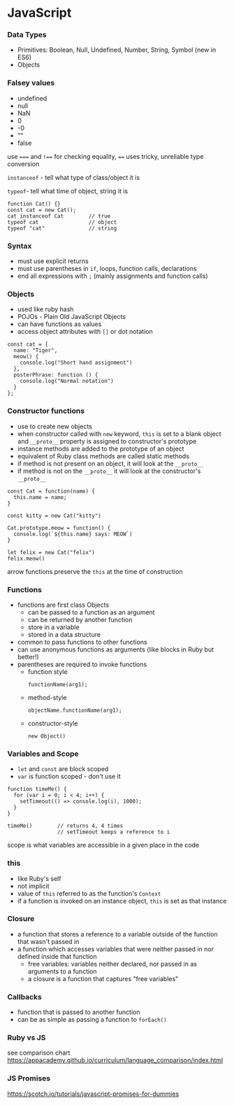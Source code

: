 # JavaScript

### Data Types
  - Primitives: Boolean, Null, Undefined, Number, String, Symbol (new in ES6)
  - Objects

### Falsey values
  - undefined
  - null
  - NaN
  - 0
  - -0
  - ""
  - false

use `===` and `!==` for checking equality, `==` uses tricky, unreliable type conversion

`instanceof` - tell what type of class/object it is

`typeof`- tell what time of object, string it is

```
function Cat() {}
const cat = new Cat();
cat instanceof Cat        // true
typeof cat                // object
typeof "cat"              // string
```

### Syntax
  - must use explicit returns
  - must use parentheses in `if`, loops, function calls, declarations
  - end all expressions with `;` (mainly assignments and function calls)

### Objects
  - used like ruby hash
  - POJOs - Plain Old JavaScript Objects
  - can have functions as values
  - access object attributes with `[]` or dot notation

```
const cat = {
  name: "Tiger",
  meow() {
    console.log("Short hand assignment")
  },
  posterPhrase: function () {
    console.log("Normal notation")
  }
};
```

### Constructor functions
  - use to create new objects
  - when constructor called with `new` keyword, `this` is set to a blank object and `__proto__` property is assigned to constructor's prototype
  - instance methods are added to the prototype of an object
  - equivalent of Ruby class methods are called static methods
  - if method is not present on an object, it will look at the `__proto__`
  - if method is not on the `__proto__` it will look at the constructor's `__proto__`

```
const Cat = function(name) {
  this.name = name;
}

const kitty = new Cat("kitty")

Cat.prototype.meow = function() {
  console.log(`${this.name} says: MEOW`)
}

let felix = new Cat("felix")
felix.meow()
```

arrow functions preserve the `this` at the time of construction

### Functions
  - functions are first class Objects
    - can be passed to a function as an argument
    - can be returned by another function
    - store in a variable
    - stored in a data structure
  - common to pass functions to other functions
  - can use anonymous functions as arguments (like blocks in Ruby but better!)
  - parentheses are required to invoke functions
    - function style
      ```
      functionName(arg1);
      ```
    - method-style
      ```
      objectName.functionName(arg1);
      ```
    - constructor-style
      ```
      new Object()
      ```

### Variables and Scope
  - `let` and `const` are block scoped
  - `var` is function scoped - don't use it

```
function timeMe() {
  for (var i = 0; i < 4; i++) {
    setTimeout(() => console.log(i), 1000);
  }
}

timeMe()        // returns 4, 4 times
                // setTimeout keeps a reference to i
```

scope is what variables are accessible in a given place in the code

### this
  - like Ruby's self
  - not implicit
  - value of `this` referred to as the function's `Context`
  - if a function is invoked on an instance object, `this` is set as that instance

### Closure
  - a function that stores a reference to a variable outside of the function that wasn't passed in
  - a function which accesses variables that were neither passed in nor defined inside that function
    - free variables: variables neither declared, nor passed in as arguments to a function
    - a closure is a function that captures "free variables"

### Callbacks
  - function that is passed to another function
  - can be as simple as passing a function to `forEach()`

### Ruby vs JS
  see comparison chart https://appacademy.github.io/curriculum/language_comparison/index.html

### JS Promises

https://scotch.io/tutorials/javascript-promises-for-dummies
